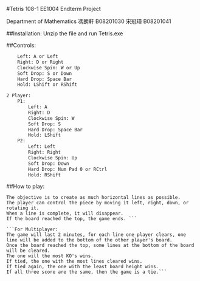 #Tetris
108-1 EE1004 Endterm Project

Department of Mathematics 馮朗軒 B08201030 宋冠璋 B08201041

##Installation:
Unzip the file and run Tetris.exe

##Controls:
```1 Player:
	Left: A or Left
	Right: D or Right
	Clockwise Spin: W or Up
	Soft Drop: S or Down
	Hard Drop: Space Bar
	Hold: LShift or RShift

2 Player:
	P1:
		Left: A
		Right: D
		Clockwise Spin: W
		Soft Drop: S
		Hard Drop: Space Bar
		Hold: LShift
	P2:
		Left: Left
		Right: Right
		Clockwise Spin: Up
		Soft Drop: Down
		Hard Drop: Num Pad 0 or RCtrl
		Hold: RShift
```			
##How to play:
```Pieces will start dropping from the top of the board and land when they hit the bottom
The objective is to create as much horizontal lines as possible.
The player can control the piece by moving it left, right, down, or rotating it.
When a line is complete, it will disappear.
If the board reached the top, the game ends. ```

```For Multiplayer:
The game will last 2 minutes, for each line one player clears, one line will be added to the bottom of the other player's board.
Once the board reached the top, some lines at the bottom of the board will be cleared.
The one will the most KO's wins.
If tied, the one with the most lines cleared wins.
If tied again, the one with the least board height wins.
If all three score are the same, then the game is a tie.```
